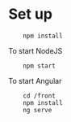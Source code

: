 # Set up

```
    npm install
```

To start NodeJS
```
    npm start
```

To start Angular
```
    cd /front
    npm install
    ng serve
```